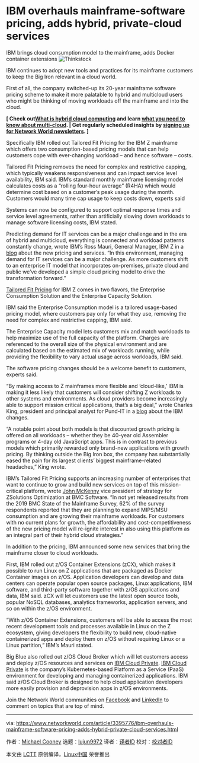 [#]: collector: (lujun9972)
[#]: translator: ( )
[#]: reviewer: ( )
[#]: publisher: ( )
[#]: url: ( )
[#]: subject: (IBM overhauls mainframe-software pricing, adds hybrid, private-cloud services)
[#]: via: (https://www.networkworld.com/article/3395776/ibm-overhauls-mainframe-software-pricing-adds-hybrid-private-cloud-services.html)
[#]: author: (Michael Cooney https://www.networkworld.com/author/Michael-Cooney/)

IBM overhauls mainframe-software pricing, adds hybrid, private-cloud services
======
IBM brings cloud consumption model to the mainframe, adds Docker container extensions
![Thinkstock][1]

IBM continues to adopt new tools and practices for its mainframe customers to keep the Big Iron relevant in a cloud world.

First of all, the company switched-up its 20-year mainframe software pricing scheme to make it more palatable to hybrid and multicloud users who might be thinking of moving workloads off the mainframe and into the cloud.

**[ Check out[What is hybrid cloud computing][2] and learn [what you need to know about multi-cloud][3]. | Get regularly scheduled insights by [signing up for Network World newsletters][4]. ]**

Specifically IBM rolled out Tailored Fit Pricing for the IBM Z mainframe which offers two consumption-based pricing models that can help customers cope with ever-changing workload – and hence software – costs.

Tailored Fit Pricing removes the need for complex and restrictive capping, which typically weakens responsiveness and can impact service level availability, IBM said. IBM’s standard monthly mainframe licensing model calculates costs as a “rolling four-hour average” (R4HA) which would determine cost based on a customer’s peak usage during the month. Customers would many time cap usage to keep costs down, experts said

Systems can now be configured to support optimal response times and service level agreements, rather than artificially slowing down workloads to manage software licensing costs, IBM stated.

Predicting demand for IT services can be a major challenge and in the era of hybrid and multicloud, everything is connected and workload patterns constantly change, wrote IBM’s Ross Mauri, General Manager, IBM Z in a [blog][5] about the new pricing and services. “In this environment, managing demand for IT services can be a major challenge. As more customers shift to an enterprise IT model that incorporates on-premises, private cloud and public we’ve developed a simple cloud pricing model to drive the transformation forward.”

[Tailored Fit Pricing][6] for IBM Z comes in two flavors, the Enterprise Consumption Solution and the Enterprise Capacity Solution.

IBM said the Enterprise Consumption model is a tailored usage-based pricing model, where customers pay only for what they use, removing the need for complex and restrictive capping, IBM said.

The Enterprise Capacity model lets customers mix and match workloads to help maximize use of the full capacity of the platform. Charges are referenced to the overall size of the physical environment and are calculated based on the estimated mix of workloads running, while providing the flexibility to vary actual usage across workloads, IBM said.

The software pricing changes should be a welcome benefit to customers, experts said.

“By making access to Z mainframes more flexible and ‘cloud-like,’ IBM is making it less likely that customers will consider shifting Z workloads to other systems and environments. As cloud providers become increasingly able to support mission critical applications, that’s a big deal,” wrote Charles King, president and principal analyst for Pund-IT in a [blog][7] about the IBM changes.

“A notable point about both models is that discounted growth pricing is offered on all workloads – whether they be 40-year old Assembler programs or 4-day old JavaScript apps. This is in contrast to previous models which primarily rewarded only brand-new applications with growth pricing. By thinking outside the Big Iron box, the company has substantially eased the pain for its largest clients’ biggest mainframe-related headaches,” King wrote.

IBM’s Tailored Fit Pricing supports an increasing number of enterprises that want to continue to grow and build new services on top of this mission-critical platform, wrote [John McKenny][8] vice president of strategy for ZSolutions Optimization at BMC Software. “In not yet released results from the 2019 BMC State of the Mainframe Survey, 62% of the survey respondents reported that they are planning to expand MIPS/MSU consumption and are growing their mainframe workloads. For customers with no current plans for growth, the affordability and cost-competitiveness of the new pricing model will re-ignite interest in also using this platform as an integral part of their hybrid cloud strategies.”

In addition to the pricing, IBM announced some new services that bring the mainframe closer to cloud workloads.

First, IBM rolled out z/OS Container Extensions (zCX), which makes it possible to run Linux on Z applications that are packaged as Docker Container images on z/OS. Application developers can develop and data centers can operate popular open source packages, Linux applications, IBM software, and third-party software together with z/OS applications and data, IBM said. zCX will let customers use the latest open source tools, popular NoSQL databases, analytics frameworks, application servers, and so on within the z/OS environment.

“With z/OS Container Extensions, customers will be able to access the most recent development tools and processes available in Linux on the Z ecosystem, giving developers the flexibility to build new, cloud-native containerized apps and deploy them on z/OS without requiring Linux or a Linux partition,” IBM’s Mauri stated.

Big Blue also rolled out z/OS Cloud Broker which will let customers access and deploy z/OS resources and services on [IBM Cloud Private][9]. [IBM Cloud Private][10] is the company’s Kubernetes-based Platform as a Service (PaaS) environment for developing and managing containerized applications. IBM said z/OS Cloud Broker is designed to help cloud application developers more easily provision and deprovision apps in z/OS environments.

Join the Network World communities on [Facebook][11] and [LinkedIn][12] to comment on topics that are top of mind.

--------------------------------------------------------------------------------

via: https://www.networkworld.com/article/3395776/ibm-overhauls-mainframe-software-pricing-adds-hybrid-private-cloud-services.html

作者：[Michael Cooney][a]
选题：[lujun9972][b]
译者：[译者ID](https://github.com/译者ID)
校对：[校对者ID](https://github.com/校对者ID)

本文由 [LCTT](https://github.com/LCTT/TranslateProject) 原创编译，[Linux中国](https://linux.cn/) 荣誉推出

[a]: https://www.networkworld.com/author/Michael-Cooney/
[b]: https://github.com/lujun9972
[1]: https://images.techhive.com/images/article/2015/08/thinkstockphotos-520137237-100610459-large.jpg
[2]: https://www.networkworld.com/article/3233132/cloud-computing/what-is-hybrid-cloud-computing.html
[3]: https://www.networkworld.com/article/3252775/hybrid-cloud/multicloud-mania-what-to-know.html
[4]: https://www.networkworld.com/newsletters/signup.html
[5]: https://www.ibm.com/blogs/systems/ibm-z-defines-the-future-of-hybrid-cloud/
[6]: https://www-01.ibm.com/common/ssi/cgi-bin/ssialias?infotype=AN&subtype=CA&htmlfid=897/ENUS219-014&appname=USN
[7]: https://www.pund-it.com/blog/ibm-reinvents-the-z-mainframe-again/
[8]: https://www.bmc.com/blogs/bmc-supports-ibm-tailored-fit-pricing-ibm-z/
[9]: https://www.ibm.com/marketplace/cloud-private-on-z-and-linuxone
[10]: https://www.networkworld.com/article/3340043/ibm-marries-on-premises-private-and-public-cloud-data.html
[11]: https://www.facebook.com/NetworkWorld/
[12]: https://www.linkedin.com/company/network-world
